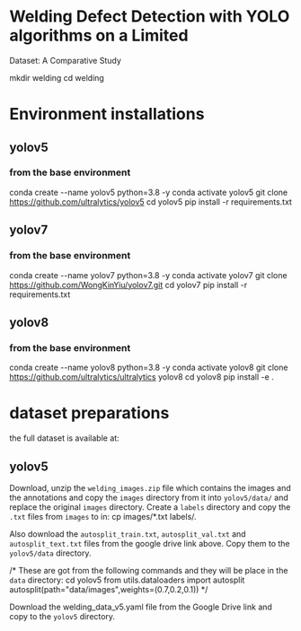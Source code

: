 # Welding Defect Detection with YOLO algorithms on a Limited
Dataset: A Comparative Study

mkdir welding
cd welding

# Environment installations

## yolov5
### from the base environment
conda create --name yolov5 python=3.8 -y
conda activate yolov5
git clone https://github.com/ultralytics/yolov5
cd yolov5
pip install -r requirements.txt

## yolov7
### from the base environment
conda create --name yolov7 python=3.8 -y
conda activate yolov7
git clone https://github.com/WongKinYiu/yolov7.git
cd yolov7
pip install -r requirements.txt

## yolov8
### from the base environment
conda create --name yolov8 python=3.8 -y
conda activate yolov8
git clone https://github.com/ultralytics/ultralytics yolov8
cd yolov8
pip install -e .

# dataset preparations
the full dataset is available at: 

## yolov5
Download, unzip the `welding_images.zip` file
which contains the images and the annotations and copy the `images` directory from it
into `yolov5/data/` and replace the original `images` directory.
Create a `labels` directory and copy the `.txt` files from `images` to in:
cp images/*.txt labels/.

Also download the `autosplit_train.txt`, `autosplit_val.txt` and `autosplit_text.txt` files
from the google drive link above. Copy them to the `yolov5/data` directory.

/*
These are got from the following commands and they will be place in the `data` directory:
cd yolov5
from utils.dataloaders import autosplit
autosplit(path="data/images",weights=(0.7,0.2,0.1))
*/

Download the welding_data_v5.yaml file from the Google Drive link and copy to the `yolov5` directory.
 
